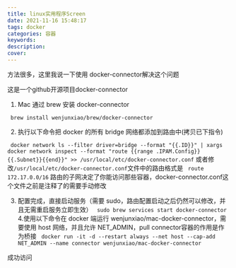 ```yaml
---
title: linux实用程序Screen
date: 2021-11-16 15:48:17
tags: docker
categories: 容器
keywords: 
description: 
cover: 
---
```




方法很多，这里我说一下使用 docker-connector解决这个问题

这是一个github开源项目docker-connector 

1. Mac 通过 brew 安装 docker-connector

` brew install wenjunxiao/brew/docker-connector`


2. 执行以下命令把 docker 的所有 bridge 网络都添加到路由中(拷贝已下指令)

` docker network ls --filter driver=bridge --format "{{.ID}}" | xargs docker network inspect --format "route {{range .IPAM.Config}}{{.Subnet}}{{end}}" >> /usr/local/etc/docker-connector.conf`
或者修改` /usr/local/etc/docker-connector.conf `文件中的路由格式是
` route 172.17.0.0/16`
路由的子网决定了你能访问那些容器，docker-connector.conf这个文件之前是注释了的需要手动修改

3. 配置完成，直接启动服务（需要 sudo，路由配置启动之后仍然可以修改，并且无需重启服务立即生效）
` sudo brew services start docker-connector`
4.使用以下命令在 docker 端运行 wenjunxiao/mac-docker-connector，需要使用 host 网络，并且允许 NET_ADMIN，pull connector容器的作用是作为桥接
` docker run -it -d --restart always --net host --cap-add NET_ADMIN --name connector wenjunxiao/mac-docker-connector`


成功访问